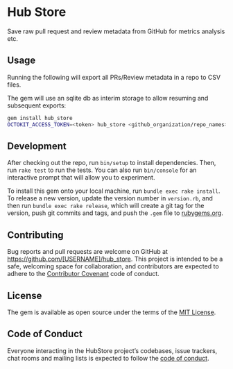 # Hub Store

Save raw pull request and review metadata from GitHub for metrics
analysis etc.

## Usage

Running the following will export all PRs/Review metadata in a repo to CSV
files.

The gem will use an sqlite db as interim storage to allow resuming and
subsequent exports:

```bash
gem install hub_store
OCTOKIT_ACCESS_TOKEN=<token> hub_store <github_organization/repo_names>
```

## Development

After checking out the repo, run `bin/setup` to install dependencies. Then, run `rake test` to run the tests. You can also run `bin/console` for an interactive prompt that will allow you to experiment.

To install this gem onto your local machine, run `bundle exec rake install`. To release a new version, update the version number in `version.rb`, and then run `bundle exec rake release`, which will create a git tag for the version, push git commits and tags, and push the `.gem` file to [rubygems.org](https://rubygems.org).

## Contributing

Bug reports and pull requests are welcome on GitHub at https://github.com/[USERNAME]/hub_store. This project is intended to be a safe, welcoming space for collaboration, and contributors are expected to adhere to the [Contributor Covenant](http://contributor-covenant.org) code of conduct.

## License

The gem is available as open source under the terms of the [MIT License](https://opensource.org/licenses/MIT).

## Code of Conduct

Everyone interacting in the HubStore project’s codebases, issue trackers, chat rooms and mailing lists is expected to follow the [code of conduct](https://github.com/[USERNAME]/hub_store/blob/master/CODE_OF_CONDUCT.md).
